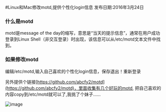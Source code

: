 #Linux和Mac修改motd,提供个性化login信息
发布日期:2016年3月24日

### 什么是motd

motd是message of the day的缩写，意思是“当天的提示信息”，通常在用户成功登录到Linux Shell（非交互登录）时出现，该信息可以从/etc/motd文本文件中找到。

### 如果修改motd
编辑/etc/motd,输入自己喜欢的个性化login信息，保存退出！重新登录


另外提供个链接[https://github.com/abcfy2/motd](https://github.com/abcfy2/motd)，里面收集有几个好玩的motd, 把自己喜欢的内容copy到/etc/motd就可以了,我挑了个妹子……

![image](http://blogimages.oss-cn-hangzhou.aliyuncs.com/motd_miku.jpg)


